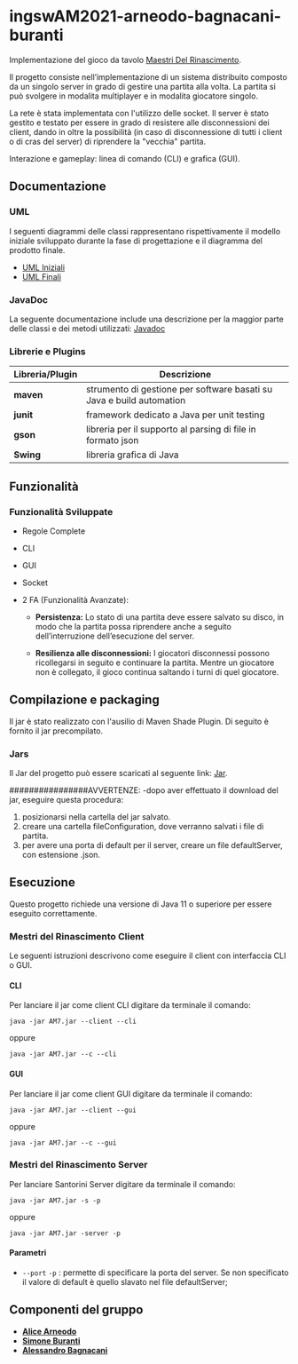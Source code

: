 # ingswAM2021-arneodo-bagnacani-buranti

Implementazione del gioco da tavolo [Maestri Del Rinascimento](http://www.craniocreations.it/prodotto/masters-of-renaissance/).

Il progetto consiste nell’implementazione di un sistema distribuito composto da un singolo server in grado di gestire una partita alla volta.
La partita si può svolgere in modalita multiplayer e in modalita giocatore singolo.

La rete è stata implementata con l'utilizzo delle socket.
Il server è stato gestito e testato per essere in grado di resistere alle disconnessioni dei client, dando in oltre la possibilità 
(in caso di disconnessione di tutti i client o di cras del server) di riprendere la "vecchia" partita.

Interazione e gameplay: linea di comando (CLI) e grafica (GUI).

## Documentazione

### UML
I seguenti diagrammi delle classi rappresentano rispettivamente il modello iniziale sviluppato durante la fase di progettazione e il diagramma del prodotto finale.
- [UML Iniziali]()
- [UML Finali]()

### JavaDoc
La seguente documentazione include una descrizione per la maggior parte delle classi e dei metodi utilizzati:
[Javadoc]()


### Librerie e Plugins
|Libreria/Plugin|Descrizione|
|---------------|-----------|
|__maven__|strumento di gestione per software basati su Java e build automation|
|__junit__|framework dedicato a Java per unit testing|
|__gson__|libreria per il supporto al parsing di file in formato json|
|__Swing__|libreria grafica di Java|


## Funzionalità
### Funzionalità Sviluppate
- Regole Complete
- CLI

- GUI

- Socket

- 2 FA (Funzionalità Avanzate):
    - __Persistenza:__ Lo stato di una partita deve essere salvato su disco, 
    in modo che la partita possa riprendere anche a seguito dell’interruzione dell’esecuzione del server.
    
    - __Resilienza alle disconnessioni:__ I giocatori disconnessi possono ricollegarsi in seguito e continuare la partita. 
    Mentre un giocatore non è collegato, il gioco continua saltando i turni di quel giocatore.


## Compilazione e packaging
Il jar è stato realizzato con l'ausilio di Maven Shade Plugin.
Di seguito è fornito il jar precompilato.

### Jars
Il Jar del progetto può essere scaricati al seguente link: [Jar]().

################AVVERTENZE:
-dopo aver effettuato il download del jar, eseguire questa procedura:
1) posizionarsi nella cartella del jar salvato.
2) creare una cartella fileConfiguration, dove verranno salvati i file di partita.
3) per avere una porta di default per il server, creare un file defaultServer, con estensione .json.


## Esecuzione
Questo progetto richiede una versione di Java 11 o superiore per essere eseguito correttamente.

### Mestri del Rinascimento Client
Le seguenti istruzioni descrivono come eseguire il client con interfaccia CLI o GUI.

#### CLI
Per lanciare il jar come client CLI digitare da terminale il comando:
```
java -jar AM7.jar --client --cli

```
oppure

```
java -jar AM7.jar --c --cli

```

#### GUI
Per lanciare il jar come client GUI digitare da terminale il comando:

```
java -jar AM7.jar --client --gui

```
oppure

```
java -jar AM7.jar --c --gui

```

### Mestri del Rinascimento Server
Per lanciare Santorini Server digitare da terminale il comando:
```
java -jar AM7.jar -s -p   

```
oppure

```
java -jar AM7.jar -server -p   

```
#### Parametri
- `--port` `-p` : permette di specificare la porta del server. Se non specificato il valore di default è quello slavato nel file defaultServer;

## Componenti del gruppo
- [__Alice Arneodo__]()
- [__Simone Buranti__]()
- [__Alessandro Bagnacani__]()
